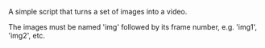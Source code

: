 A simple script that turns a set of images into a video.

The images must be named 'img' followed by its frame number, e.g. 'img1', 'img2', etc.



